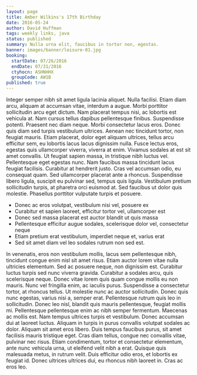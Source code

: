 ```yaml
---
layout: page
title: Amber Wilkins's 17th Birthday
date: 2016-05-24
author: David Huffman
tags: weekly links, java
status: published
summary: Nulla urna elit, faucibus in tortor non, egestas.
banner: images/banner/leisure-01.jpg
booking:
  startDate: 07/26/2016
  endDate: 07/31/2016
  ctyhocn: ASHNHHX
  groupCode: AW1B
published: true
---
```

Integer semper nibh sit amet ligula lacinia aliquet. Nulla facilisi. Etiam diam arcu, aliquam at accumsan vitae, interdum a augue. Morbi porttitor sollicitudin arcu eget dictum. Nam placerat tempus nisi, ac lobortis est vehicula at. Nam cursus tellus dapibus pellentesque finibus. Suspendisse potenti. Praesent nec diam neque.
Morbi consectetur lacus eros. Donec quis diam sed turpis vestibulum ultrices. Aenean nec tincidunt tortor, non feugiat mauris. Etiam placerat, dolor eget aliquam ultrices, tellus arcu efficitur sem, eu lobortis lacus lacus dignissim nulla. Fusce lectus eros, egestas quis ullamcorper viverra, viverra at enim. Vivamus sodales at est sit amet convallis. Ut feugiat sapien massa, in tristique nibh luctus vel. Pellentesque eget egestas nunc. Nam faucibus massa tincidunt lacus feugiat facilisis. Curabitur at hendrerit justo. Cras vel accumsan odio, eu consequat quam. Sed ullamcorper placerat ante a rhoncus. Suspendisse libero ligula, suscipit eu pulvinar sed, tempus quis ligula. Vestibulum pretium sollicitudin turpis, at pharetra orci euismod at. Sed faucibus ut dolor quis molestie. Phasellus porttitor vulputate turpis et posuere.

* Donec ac eros volutpat, vestibulum nisi vel, posuere ex
* Curabitur et sapien laoreet, efficitur tortor vel, ullamcorper est
* Donec sed massa placerat est auctor blandit ut quis massa
* Pellentesque efficitur augue sodales, scelerisque dolor vel, consectetur neque
* Etiam pretium erat vestibulum, imperdiet neque et, varius erat
* Sed sit amet diam vel leo sodales rutrum non sed est.

In venenatis, eros non vestibulum mollis, lacus sem pellentesque nibh, tincidunt congue enim nisl sit amet risus. Etiam auctor lorem vitae nulla ultricies elementum. Sed ac posuere neque, non dignissim est. Curabitur luctus turpis sed nunc viverra gravida. Curabitur a sodales arcu, quis scelerisque neque. Donec vitae lorem quis quam congue mollis eu non mauris. Nunc vel fringilla enim, ac iaculis purus. Suspendisse a consectetur tortor, at rhoncus tellus. Ut molestie nunc ac auctor sollicitudin. Donec quis nunc egestas, varius nisi a, semper erat. Pellentesque rutrum quis leo in sollicitudin. Donec leo nisl, blandit quis mauris pellentesque, feugiat mollis mi.
Pellentesque pellentesque enim ac nibh semper fermentum. Maecenas ac mollis est. Nam tempus ultrices turpis et vestibulum. Donec accumsan dui at laoreet luctus. Aliquam in turpis in purus convallis volutpat sodales ac dolor. Aliquam sit amet eros libero. Duis tempus faucibus purus, sit amet facilisis mauris tristique eget. Cras diam tellus, congue nec convallis vitae, pulvinar nec risus. Etiam condimentum, tortor et consectetur elementum, ante nunc vehicula urna, ut eleifend velit nibh a erat. Quisque quis malesuada metus, in rutrum velit. Duis efficitur odio eros, et lobortis ex feugiat id. Donec ultrices ultrices dui, eu rhoncus nibh laoreet in. Cras ac eros leo.
